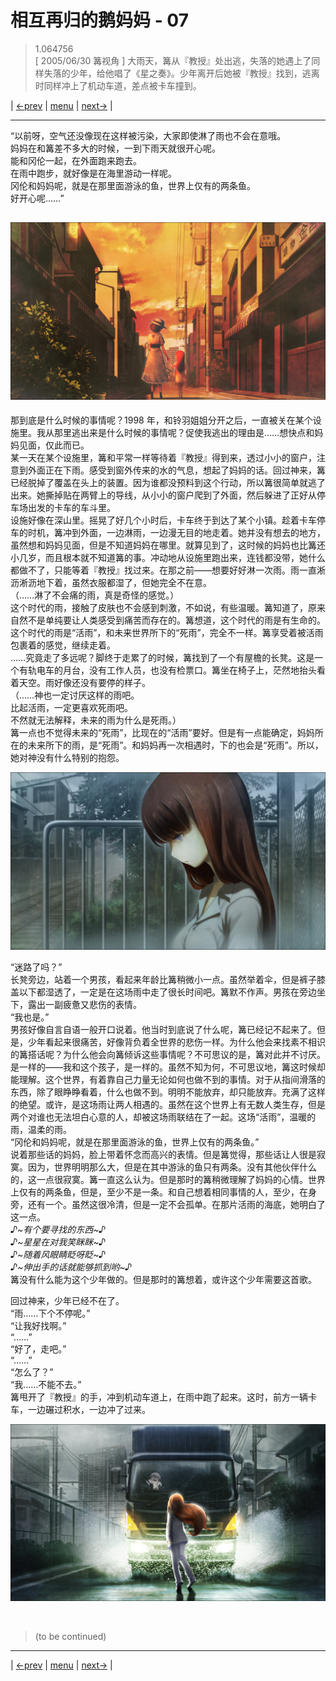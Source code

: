 # 相互再归的鹅妈妈 - 07
> 1.064756  
> [ 2005/06/30 篝视角 ] 大雨天，篝从『教授』处出逃，失落的她遇上了同样失落的少年，给他唱了《星之奏》。少年离开后她被『教授』找到，逃离时同样冲上了机动车道，差点被卡车撞到。  

| [←prev](./0118) | [menu](../) | [next→](./0120) |

---

“以前呀，空气还没像现在这样被污染，大家即使淋了雨也不会在意哦。  
 妈妈在和篝差不多大的时候，一到下雨天就很开心呢。  
 能和冈伦一起，在外面跑来跑去。  
 在雨中跑步，就好像是在海里游动一样呢。  
 冈伦和妈妈呢，就是在那里面游泳的鱼，世界上仅有的两条鱼。  
 好开心呢……”  

![](../static/image/0114-1.png)
---  

那到底是什么时候的事情呢？1998 年，和铃羽姐姐分开之后，一直被关在某个设施里。我从那里逃出来是什么时候的事情呢？促使我逃出的理由是……想快点和妈妈见面，仅此而已。  
某一天在某个设施里，篝和平常一样等待着『教授』得到来，透过小小的窗户，注意到外面正在下雨。感受到窗外传来的水的气息，想起了妈妈的话。回过神来，篝已经脱掉了覆盖在头上的装置。因为谁都没预料到这个行动，所以篝很简单就逃了出来。她撕掉贴在两臂上的导线，从小小的窗户爬到了外面，然后躲进了正好从停车场出发的卡车的车斗里。  
设施好像在深山里。摇晃了好几个小时后，卡车终于到达了某个小镇。趁着卡车停车的时机，篝冲到外面，一边淋雨，一边漫无目的地走着。她并没有想去的地方，虽然想和妈妈见面，但是不知道妈妈在哪里。就算见到了，这时候的妈妈也比篝还小几岁，而且根本就不知道篝的事。冲动地从设施里跑出来，连钱都没带，她什么都做不了，只能等着『教授』找过来。在那之前——想要好好淋一次雨。雨一直淅沥淅沥地下着，虽然衣服都湿了，但她完全不在意。  
（……淋了不会痛的雨，真是奇怪的感觉。）  
这个时代的雨，接触了皮肤也不会感到刺激，不如说，有些温暖。篝知道了，原来自然不是单纯要让人类感受到痛苦而存在的。篝想道，这个时代的雨是有生命的。这个时代的雨是“活雨”，和未来世界所下的“死雨”，完全不一样。篝享受着被活雨包裹着的感觉，继续走着。  
……究竟走了多远呢？脚终于走累了的时候，篝找到了一个有屋檐的长凳。这是一个有轨电车的月台，没有工作人员，也没有检票口。篝坐在椅子上，茫然地抬头看着天空。雨好像还没有要停的样子。  
（……神也一定讨厌这样的雨吧。  
 比起活雨，一定更喜欢死雨吧。  
 不然就无法解释，未来的雨为什么是死雨。）  
篝一点也不觉得未来的“死雨”，比现在的“活雨”要好。但是有一点能确定，妈妈所在的未来所下的雨，是“死雨”。和妈妈再一次相遇时，下的也会是“死雨”。所以，她对神没有什么特别的抱怨。  

![](../static/image/0119-1.png)

“迷路了吗？”  
长凳旁边，站着一个男孩，看起来年龄比篝稍微小一点。虽然举着伞，但是裤子膝盖以下都湿透了，一定是在这场雨中走了很长时间吧。篝默不作声。男孩在旁边坐下，露出一副疲惫又悲伤的表情。  
“我也是。”  
男孩好像自言自语一般开口说着。他当时到底说了什么呢，篝已经记不起来了。但是，少年看起来很痛苦，好像背负着全世界的悲伤一样。为什么他会来找素不相识的篝搭话呢？为什么他会向篝倾诉这些事情呢？不可思议的是，篝对此并不讨厌。是一样的——我和这个孩子，是一样的。虽然不知为何，不可思议地，篝这时候却能理解。这个世界，有着靠自己力量无论如何也做不到的事情。对于从指间滑落的东西，除了眼睁睁看着，什么也做不到。明明不能放弃，却只能放弃。充满了这样的绝望。或许，是这场雨让两人相遇的。虽然在这个世界上有无数人类生存，但是两个对谁也无法坦白心意的人，却被这场雨联结在了一起。这场“活雨”，温暖的雨，温柔的雨。  
“冈伦和妈妈呢，就是在那里面游泳的鱼，世界上仅有的两条鱼。”  
说着那些话的妈妈，脸上带着怀念而高兴的表情。但是篝觉得，那些话让人很是寂寞。因为，世界明明那么大，但是在其中游泳的鱼只有两条。没有其他伙伴什么的，这一点很寂寞。篝一直这么认为。但是那时的篝稍微理解了妈妈的心情。世界上仅有的两条鱼，但是，至少不是一条。和自己想着相同事情的人，至少，在身旁，还有一个。虽然这很冷清，但是一定不会孤单。在那片活雨的海底，她明白了这一点。  
*♪\~有个要寻找的东西\~♪*  
*♪\~星星在对我笑眯眯\~♪*  
*♪\~随着风眼睛眨呀眨\~♪*  
*♪\~伸出手的话就能够抓到哟\~♪*  
篝没有什么能为这个少年做的。但是那时的篝想着，或许这个少年需要这首歌。  

回过神来，少年已经不在了。  
“雨……下个不停呢。”  
“让我好找啊。”  
“……”  
“好了，走吧。”  
“……”  
“怎么了？”  
“我……不能不去。”  
篝甩开了『教授』的手，冲到机动车道上，在雨中跑了起来。这时，前方一辆卡车，一边碾过积水，一边冲了过来。  

![](../static/image/0119-2.png)


<br/>

> (to be continued)
---

| [←prev](./0118) | [menu](../) | [next→](./0120) |

